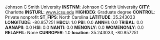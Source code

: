 
Johnson C Smith University
**INSTNM**: Johnson C Smith University
**CITY**: Charlotte
**INSTURL**: www.jcsu.edu
**HIGHDEG**: Graduate degree
**CONTROL**: Private nonprofit
**ST_FIPS**: North Carolina
**LATITUDE**: 35.243033
**LONGITUDE**: -80.857251
**HBCU**: 1.0
**PBI**: 0.0
**ANNHI**: 0.0
**TRIBAL**: 0.0
**AANAPII**: 0.0
**HSI**: 0.0
**NANTI**: 0.0
**MENONLY**: 0.0
**WOMENONLY**: 0.0
**RELAFFIL**: None
**CURROPER**: 1.0
**location**: 35.243033, -80.857251